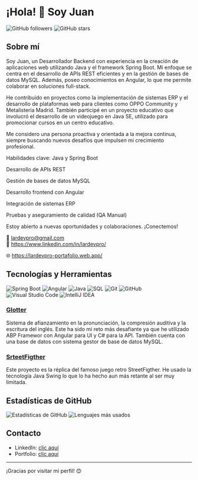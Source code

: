 # ¡Hola! 👋 Soy Juan

![GitHub followers](https://img.shields.io/github/followers/lardevpro?style=social)
![GitHub stars](https://img.shields.io/github/stars/lardevpro?style=social)

## Sobre mí

Soy Juan, un Desarrollador Backend con experiencia en la creación de aplicaciones web utilizando Java y el framework Spring Boot. Mi enfoque se centra en el desarrollo de APIs REST eficientes y en la gestión de bases de datos MySQL. Además, poseo conocimientos en Angular, lo que me permite colaborar en soluciones full-stack.​

He contribuido en proyectos como la implementación de sistemas ERP y el desarrollo de plataformas web para clientes como OPPO Community y Metalistería Madrid. También participé en un proyecto educativo que involucró el desarrollo de un videojuego en Java SE, utilizado para promocionar cursos en un centro educativo.​

Me considero una persona proactiva y orientada a la mejora continua, siempre buscando nuevos desafíos que impulsen mi crecimiento profesional.​

Habilidades clave:
Java y Spring Boot​

Desarrollo de APIs REST​

Gestión de bases de datos MySQL​

Desarrollo frontend con Angular​

Integración de sistemas ERP​

Pruebas y aseguramiento de calidad (QA Manual)​

Estoy abierto a nuevas oportunidades y colaboraciones. ¡Conectemos!​

📩 lardevpro@gmail.com  
🔗 https://www.linkedin.com/in/lardevpro/

🌐 https://lardevpro-portafolio.web.app/



## Tecnologías y Herramientas



![Spring Boot](https://img.shields.io/badge/-Spring%20Boot-6DB33F?style=flat-square&logo=spring-boot&logoColor=white)
![Angular](https://img.shields.io/badge/-Angular-DD0031?style=flat-square&logo=angular&logoColor=white)
![Java](https://img.shields.io/badge/-Java-007396?style=flat-square&logo=java&logoColor=white)
![SQL](https://img.shields.io/badge/-SQL-336791?style=flat-square&logo=postgresql&logoColor=white)
![Git](https://img.shields.io/badge/-Git-F05032?style=flat-square&logo=git&logoColor=white)
![GitHub](https://img.shields.io/badge/-GitHub-181717?style=flat-square&logo=github&logoColor=white)
![Visual Studio Code](https://img.shields.io/badge/-VSCode-007ACC?style=flat-square&logo=visual-studio-code&logoColor=white)
![IntelliJ IDEA](https://img.shields.io/badge/-IntelliJ-000000?style=flat-square&logo=intellij-idea&logoColor=white)



### [Glotter]([https://github.com/tu-usuario/proyecto-1](https://github.com/lardevpro/Jlara.SystemLangGlotter))
Sistema de afianzamiento en la pronunciación, la compresión auditiva y la escritura del inglés. Este ha sido mi reto más desafiante ya que he utilizado ABP Framewor con Angular para UI y C# para la API.
También cuenta con una base de datos con sistema gestor de base de datos MySQL.

### [SrteetFigther]([https://github.com/tu-usuario/proyecto-2](https://github.com/lardevpro/Street-Figther))
Este proyecto es la réplica del famoso juego retro StreetFigther. He usado la tecnología Java Swing lo que lo ha hecho aun más retante al ser muy limitada.



## Estadísticas de GitHub

![Estadísticas de GitHub](https://github-readme-stats.vercel.app/api?username=lardevpro&show_icons=true&theme=dark)
![Lenguajes más usados](https://github-readme-stats.vercel.app/api/top-langs/?username=lardevpro&layout=compact&theme=dark)

## Contacto

- LinkedIn: [clic aquí](https://www.linkedin.com/in/lardevpro/)
- Portfolio: [clic aquí](https://lardevpro-portafolio.web.app/)

---

¡Gracias por visitar mi perfil! 😊
